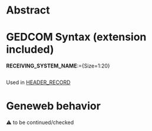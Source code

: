 ﻿# Abstract

# GEDCOM Syntax (extension included)

**RECEIVING_SYSTEM_NAME**:={Size=1:20}
<pre>
</pre>
Used in <a href=Ged.HEADER_RECORD.md>HEADER_RECORD</a><br />

# Geneweb behavior


:warning: to be continued/checked

